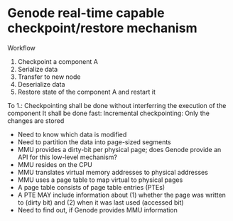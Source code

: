 # Genode real-time capable checkpoint/restore mechanism

Workflow
1. Checkpoint a component A
2. Serialize data
3. Transfer to new node
4. Deserialize data
5. Restore state of the component A and restart it

To 1.:
Checkpointing shall be done without interferring the execution of the component
It shall be done fast: Incremental checkpointing: Only the changes are stored
* Need to know which data is modified
* Need to partition the data into page-sized segments
* MMU provides a dirty-bit per physical page; does Genode provide an API for this low-level mechanism?
* MMU resides on the CPU
* MMU translates virtual memory addresses to physical addresses
* MMU uses a page table to map virtual to physical pages
* A page table consists of page table entries (PTEs)
* A PTE MAY include information about (1) whether the page was written to (dirty bit) and (2) when it was last used (accessed bit)
* Need to find out, if Genode provides MMU information